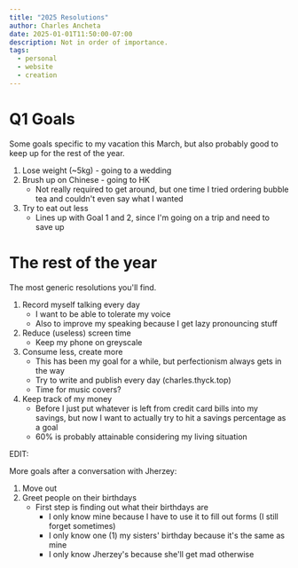 ```yaml
---
title: "2025 Resolutions"
author: Charles Ancheta
date: 2025-01-01T11:50:00-07:00
description: Not in order of importance.
tags:
  - personal
  - website
  - creation
---
```


# Q1 Goals

Some goals specific to my vacation this March, but also probably good to keep up
for the rest of the year.

1. Lose weight (~5kg) - going to a wedding
2. Brush up on Chinese - going to HK
   - Not really required to get around, but one time I tried ordering bubble tea
     and couldn't even say what I wanted
3. Try to eat out less
   - Lines up with Goal 1 and 2, since I'm going on a trip and need to save up

# The rest of the year

The most generic resolutions you'll find.

1. Record myself talking every day
   - I want to be able to tolerate my voice
   - Also to improve my speaking because I get lazy pronouncing stuff
2. Reduce (useless) screen time
   - Keep my phone on greyscale
3. Consume less, create more
   - This has been my goal for a while, but perfectionism always gets in the way
   - Try to write and publish every day (charles.thyck.top)
   - Time for music covers?
4. Keep track of my money
   - Before I just put whatever is left from credit card bills into my savings,
     but now I want to actually try to hit a savings percentage as a goal
   - 60% is probably attainable considering my living situation

EDIT:

More goals after a conversation with Jherzey:

1. Move out
2. Greet people on their birthdays
   - First step is finding out what their birthdays are
     - I only know mine because I have to use it to fill out forms (I still
       forget sometimes)
     - I only know one (1) my sisters' birthday because it's the same as mine
     - I only know Jherzey's because she'll get mad otherwise
